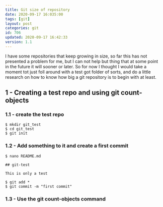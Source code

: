 ```yaml
---
title: Git size of repository
date: 2020-09-17 16:035:00
tags: [git]
layout: post
categories: git
id: 706
updated: 2020-09-17 16:42:33
version: 1.1
---
```


I have some repositories that keep growing in size, so far this has not presented a problem for me, but I can not help but thing that at some point in the future it will sooner or later. So for now I thought I would take a moment tot just foll around with a test got folder of sorts, and do a little research on how to know how big a git repository is to begin with at least.

<!-- more -->

## 1 - Creating a test repo and using git count-objects

### 1.1 - create the test repo

```
$ mkdir git_test
$ cd git_test
$ git init
```

### 1.2 - Add something to it and create a first commit

```
$ nano README.md
```

```
## git-test
 
This is only a test
```

```
$ git add *
$ git commit -m "first commit"
```


### 1.3 - Use the git count-objects command